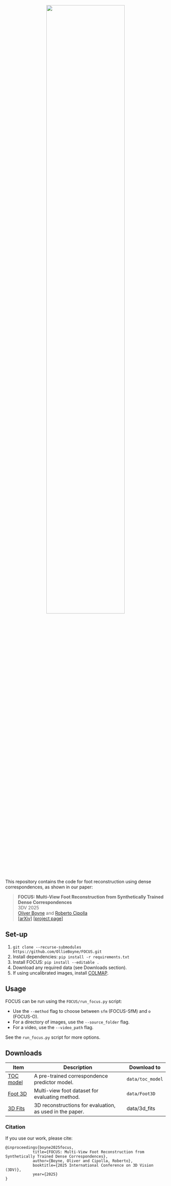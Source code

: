 <p align="center">
  <a href="http://ollieboyne.github.io/FOCUS">
        <img width=70% src="https://www.ollieboyne.com/FOCUS/images/logos/focus_v1.png">
  </a>
</p>

This repository contains the code for foot reconstruction using dense correspondences, as shown in our paper:

> **FOCUS: Multi-View Foot Reconstruction from Synthetically Trained Dense Correspondences**  \
> 3DV 2025 \
> [Oliver Boyne](https://ollieboyne.github.io) and [Roberto Cipolla](https://mi.eng.cam.ac.uk/~cipolla/) \
> [[arXiv]]() [[project page]](https://ollieboyne.github.io/FOCUS/)

## Set-up

1) `git clone --recurse-submodules https://github.com/OllieBoyne/FOCUS.git`
2) Install dependencies: `pip install -r requirements.txt`
3) Install FOCUS: `pip install --editable .`
4) Download any required data (see Downloads section).
5) If using uncalibrated images, install [COLMAP](https://colmap.github.io/install.html).

## Usage

FOCUS can be run using the `FOCUS/run_focus.py` script:

- Use the `--method` flag to choose between `sfm` (FOCUS-SfM) and `o` (FOCUS-O).
- For a directory of images, use the `--source_folder` flag.
- For a video, use the `--video_path` flag.

See the `run_focus.py` script for more options.


## Downloads

| Item                                                                                               | Description                                    | Download to      |
|----------------------------------------------------------------------------------------------------|------------------------------------------------|------------------|
| [TOC model](https://drive.google.com/file/d/1aU1Bf_pE7WjtWAX85ru9htQGygmTDIUV/view?usp=share_link) | A pre-trained correspondence predictor model.  | `data/toc_model` |
| [Foot 3D](https://github.com/OllieBoyne/Foot3D)                                                    | Multi-view foot dataset for evaluating method. | `data/Foot3D`     |
| [3D Fits](https://drive.google.com/file/d/1B0V5sRUBkj9kjv-q45jjYdSDiFEe3j-o/view?usp=share_link)   | 3D reconstructions for evaluation, as used in the paper. | data/3d_fits     |

### Citation

If you use our work, please cite:

```
@inproceedings{boyne2025focus,
            title={FOCUS: Multi-View Foot Reconstruction from Synthetically Trained Dense Correspondences},
            author={Boyne, Oliver and Cipolla, Roberto},
            booktitle={2025 International Conference on 3D Vision (3DV)},
            year={2025}
}
```